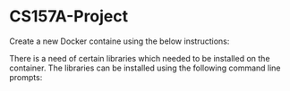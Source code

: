 # CS157A-Project
Create a new Docker containe using the below instructions:



There is a need of certain libraries which needed to be installed on the container. The libraries can be installed using the following command line prompts:
